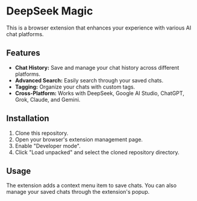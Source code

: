 # DeepSeek Magic

This is a browser extension that enhances your experience with various AI chat platforms.

## Features

- **Chat History:** Save and manage your chat history across different platforms.
- **Advanced Search:** Easily search through your saved chats.
- **Tagging:** Organize your chats with custom tags.
- **Cross-Platform:** Works with DeepSeek, Google AI Studio, ChatGPT, Grok, Claude, and Gemini.

## Installation

1. Clone this repository.
2. Open your browser's extension management page.
3. Enable "Developer mode".
4. Click "Load unpacked" and select the cloned repository directory.

## Usage

The extension adds a context menu item to save chats. You can also manage your saved chats through the extension's popup.